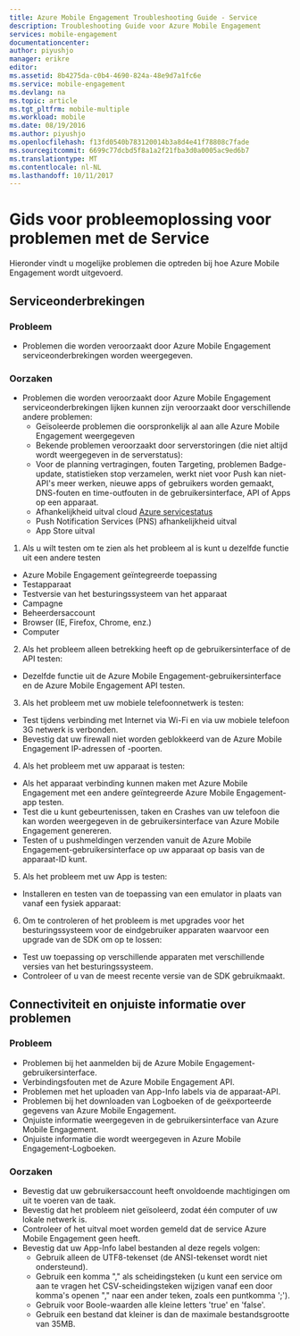 ```yaml
---
title: Azure Mobile Engagement Troubleshooting Guide - Service
description: Troubleshooting Guide voor Azure Mobile Engagement
services: mobile-engagement
documentationcenter: 
author: piyushjo
manager: erikre
editor: 
ms.assetid: 8b4275da-c0b4-4690-824a-48e9d7a1fc6e
ms.service: mobile-engagement
ms.devlang: na
ms.topic: article
ms.tgt_pltfrm: mobile-multiple
ms.workload: mobile
ms.date: 08/19/2016
ms.author: piyushjo
ms.openlocfilehash: f13fd0540b783120014b3a8d4e41f78808c7fade
ms.sourcegitcommit: 6699c77dcbd5f8a1a2f21fba3d0a0005ac9ed6b7
ms.translationtype: MT
ms.contentlocale: nl-NL
ms.lasthandoff: 10/11/2017
---
```

# <a name="troubleshooting-guide-for-service-issues"></a>Gids voor probleemoplossing voor problemen met de Service
Hieronder vindt u mogelijke problemen die optreden bij hoe Azure Mobile Engagement wordt uitgevoerd.

## <a name="service-outages"></a>Serviceonderbrekingen
### <a name="issue"></a>Probleem
* Problemen die worden veroorzaakt door Azure Mobile Engagement serviceonderbrekingen worden weergegeven.

### <a name="causes"></a>Oorzaken
* Problemen die worden veroorzaakt door Azure Mobile Engagement serviceonderbrekingen lijken kunnen zijn veroorzaakt door verschillende andere problemen:
  * Geïsoleerde problemen die oorspronkelijk al aan alle Azure Mobile Engagement weergegeven
  * Bekende problemen veroorzaakt door serverstoringen (die niet altijd wordt weergegeven in de serverstatus):
  * Voor de planning vertragingen, fouten Targeting, problemen Badge-update, statistieken stop verzamelen, werkt niet voor Push kan niet-API's meer werken, nieuwe apps of gebruikers worden gemaakt, DNS-fouten en time-outfouten in de gebruikersinterface, API of Apps op een apparaat.
  * Afhankelijkheid uitval cloud [Azure servicestatus](http://status.azure.com/)
  * Push Notification Services (PNS) afhankelijkheid uitval
  * App Store uitval

1) Als u wilt testen om te zien als het probleem al is kunt u dezelfde functie uit een andere testen

* Azure Mobile Engagement geïntegreerde toepassing
* Testapparaat
* Testversie van het besturingssysteem van het apparaat
* Campagne
* Beheerdersaccount
* Browser (IE, Firefox, Chrome, enz.)
* Computer

2) Als het probleem alleen betrekking heeft op de gebruikersinterface of de API testen:

* Dezelfde functie uit de Azure Mobile Engagement-gebruikersinterface en de Azure Mobile Engagement API testen.

3) Als het probleem met uw mobiele telefoonnetwerk is testen:

* Test tijdens verbinding met Internet via Wi-Fi en via uw mobiele telefoon 3G netwerk is verbonden.
* Bevestig dat uw firewall niet worden geblokkeerd van de Azure Mobile Engagement IP-adressen of -poorten.

4) Als het probleem met uw apparaat is testen:

* Als het apparaat verbinding kunnen maken met Azure Mobile Engagement met een andere geïntegreerde Azure Mobile Engagement-app testen.
* Test die u kunt gebeurtenissen, taken en Crashes van uw telefoon die kan worden weergegeven in de gebruikersinterface van Azure Mobile Engagement genereren. 
* Testen of u pushmeldingen verzenden vanuit de Azure Mobile Engagement-gebruikersinterface op uw apparaat op basis van de apparaat-ID kunt. 

5) Als het probleem met uw App is testen:

* Installeren en testen van de toepassing van een emulator in plaats van vanaf een fysiek apparaat:

6) Om te controleren of het probleem is met upgrades voor het besturingssysteem voor de eindgebruiker apparaten waarvoor een upgrade van de SDK om op te lossen:

* Test uw toepassing op verschillende apparaten met verschillende versies van het besturingssysteem.
* Controleer of u van de meest recente versie van de SDK gebruikmaakt.

## <a name="connectivity-and-incorrect-information-issues"></a>Connectiviteit en onjuiste informatie over problemen
### <a name="issue"></a>Probleem
* Problemen bij het aanmelden bij de Azure Mobile Engagement-gebruikersinterface.
* Verbindingsfouten met de Azure Mobile Engagement API.
* Problemen met het uploaden van App-Info labels via de apparaat-API.
* Problemen bij het downloaden van Logboeken of de geëxporteerde gegevens van Azure Mobile Engagement.
* Onjuiste informatie weergegeven in de gebruikersinterface van Azure Mobile Engagement.
* Onjuiste informatie die wordt weergegeven in Azure Mobile Engagement-Logboeken.

### <a name="causes"></a>Oorzaken
* Bevestig dat uw gebruikersaccount heeft onvoldoende machtigingen om uit te voeren van de taak.
* Bevestig dat het probleem niet geïsoleerd, zodat één computer of uw lokale netwerk is.
* Controleer of het uitval moet worden gemeld dat de service Azure Mobile Engagement geen heeft.
* Bevestig dat uw App-Info label bestanden al deze regels volgen:
  * Gebruik alleen de UTF8-tekenset (de ANSI-tekenset wordt niet ondersteund).
  * Gebruik een komma "," als scheidingsteken (u kunt een service om aan te vragen het CSV-scheidingsteken wijzigen vanaf een door komma's openen "," naar een ander teken, zoals een puntkomma ';').
  * Gebruik voor Boole-waarden alle kleine letters 'true' en 'false'.
  * Gebruik een bestand dat kleiner is dan de maximale bestandsgrootte van 35MB.

